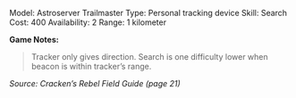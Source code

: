 Model: Astroserver Trailmaster
Type: Personal tracking device
Skill: Search
Cost: 400
Availability: 2
Range: 1 kilometer

**Game Notes:** 
> Tracker only gives direction. Search is one difficulty lower when beacon is within tracker’s range.

*Source: Cracken’s Rebel Field Guide (page 21)*